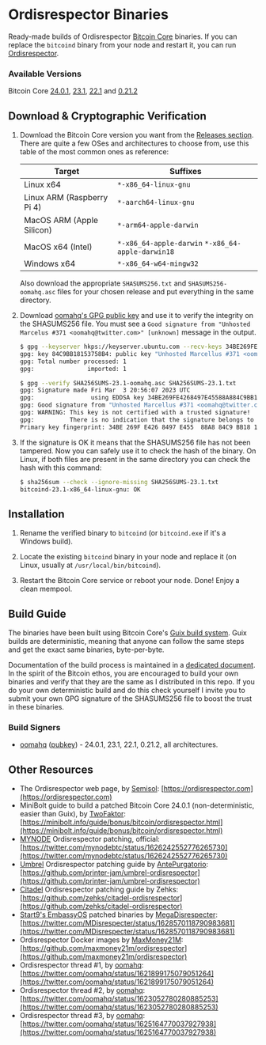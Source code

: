 # Ordisrespector Binaries

Ready-made builds of Ordisrespector [Bitcoin Core] binaries.
If you can replace the `bitcoind` binary from your node and restart it, you can run [Ordisrespector].

### Available Versions

Bitcoin Core [24.0.1], [23.1], [22.1] and [0.21.2]

## Download & Cryptographic Verification

1. Download the Bitcoin Core version you want from the [Releases section].
   There are quite a few OSes and architectures to choose from, use this table of the most common ones as reference:

   | Target                     | Suffixes                                          |
   |----------------------------|---------------------------------------------------|
   | Linux x64                  | `*-x86_64-linux-gnu`                              |
   | Linux ARM (Raspberry Pi 4) | `*-aarch64-linux-gnu`                             |
   | MacOS ARM (Apple Silicon)  | `*-arm64-apple-darwin`                            |
   | MacOS x64 (Intel)          | `*-x86_64-apple-darwin` `*-x86_64-apple-darwin18` |
   | Windows x64                | `*-x86_64-w64-mingw32`                            |

   Also download the appropriate `SHASUMS256.txt` and `SHASUMS256-oomahq.asc` files for your chosen release and put everything in the same directory.

2. Download [oomahq's GPG public key] and use it to verify the integrity on the SHASUMS256 file.
   You must see a `Good signature from "Unhosted Marcelus #371 <oomahq@twitter.com>" [unknown]` message in the output.
   ```sh
   $ gpg --keyserver hkps://keyserver.ubuntu.com --recv-keys 34BE269FE4268497E45588A884C9BB18153758B4
   gpg: key 84C9BB18153758B4: public key "Unhosted Marcellus #371 <oomahq@twitter.com>" imported
   gpg: Total number processed: 1
   gpg:               imported: 1

   $ gpg --verify SHA256SUMS-23.1-oomahq.asc SHA256SUMS-23.1.txt 
   gpg: Signature made Fri Mar  3 20:56:07 2023 UTC
   gpg:                using EDDSA key 34BE269FE4268497E45588A884C9BB18153758B4
   gpg: Good signature from "Unhosted Marcellus #371 <oomahq@twitter.com>" [unknown]
   gpg: WARNING: This key is not certified with a trusted signature!
   gpg:          There is no indication that the signature belongs to the owner.
   Primary key fingerprint: 34BE 269F E426 8497 E455  88A8 84C9 BB18 1537 58B4
   ```

3. If the signature is OK it means that the SHASUMS256 file has not been tampered.
   Now you can safely use it to check the hash of the binary.
   On Linux, if both files are present in the same directory you can check the hash with this command:

   ```sh
   $ sha256sum --check --ignore-missing SHA256SUMS-23.1.txt 
   bitcoind-23.1-x86_64-linux-gnu: OK
   ```

## Installation

1. Rename the verified binary to `bitcoind` (or `bitcoind.exe` if it's a Windows build).

2. Locate the existing `bitcoind` binary in your node and replace it (on Linux, usually at `/usr/local/bin/bitcoind`).

3. Restart the Bitcoin Core service or reboot your node. Done! Enjoy a clean mempool.

## Build Guide

The binaries have been built using Bitcoin Core's [Guix build system].
Guix builds are deterministic, meaning that anyone can follow the same steps and get the exact same binaries, byte-per-byte.

Documentation of the build process is maintained in a [dedicated document].
In the spirit of the Bitcoin ethos, you are encouraged to build your own binaries and verify that they are the same as I distributed in this repo.
If you do your own deterministic build and do this check yourself I invite you to submit your own GPG signature of the SHASUMS256 file to boost the trust in these binaries.

### Build Signers

* [oomahq] ([pubkey](https://keyserver.ubuntu.com/pks/lookup?op=get&search=0x34be269fe4268497e45588a884c9bb18153758b4)) - 24.0.1, 23.1, 22.1, 0.21.2, all architectures.

## Other Resources

* The Ordisrespector web page, by [Semisol](https://twitter.com/Semisol_Public): [https://ordisrespector.com](https://ordisrespector.com)
* MiniBolt guide to build a patched Bitcoin Core 24.0.1 (non-deterministic, easier than Guix), by [TwoFaktor](https://twitter.com/twofaktor): [https://minibolt.info/guide/bonus/bitcoin/ordisrespector.html](https://minibolt.info/guide/bonus/bitcoin/ordisrespector.html)
* [MYNODE](https://mynodebtc.com/) Ordisrespector patching, official: [https://twitter.com/mynodebtc/status/1626242552776265730](https://twitter.com/mynodebtc/status/1626242552776265730)
* [Umbrel](https://umbrel.com/) Ordisrespector patching guide by [AntePurgatorio](https://twitter.com/AntePurgatorio): [https://github.com/printer-jam/umbrel-ordisrespector](https://github.com/printer-jam/umbrel-ordisrespector)
* [Citadel](https://runcitadel.space/) Ordisrespector patching guide by Zehks: [https://github.com/zehks/citadel-ordisrespector](https://github.com/zehks/citadel-ordisrespector)
* [Start9's EmbassyOS](https://start9.com/) patched binaries by [MegaDisrespecter](https://twitter.com/MDisrespecter): [https://twitter.com/MDisrespecter/status/1628570118790983681](https://twitter.com/MDisrespecter/status/1628570118790983681)
* Ordisrespector Docker images by [MaxMoney21M](https://twitter.com/max_money_21M): [https://github.com/maxmoney21m/ordisrespector](https://github.com/maxmoney21m/ordisrespector)
* Ordisrespector thread #1, by [oomahq]: [https://twitter.com/oomahq/status/1621899175079051264](https://twitter.com/oomahq/status/1621899175079051264)
* Ordisrespector thread #2, by [oomahq]: [https://twitter.com/oomahq/status/1623052780280885253](https://twitter.com/oomahq/status/1623052780280885253)
* Ordisrespector thread #3, by [oomahq]: [https://twitter.com/oomahq/status/1625164770037927938](https://twitter.com/oomahq/status/1625164770037927938)

[Bitcoin Core]: https://bitcoincore.org
[Ordisrespector]: https://twitter.com/oomahq/status/1623052780280885253
[24.0.1]: https://github.com/BcnBitcoinOnly/ordisrespector-binaries/releases/tag/24.0.1
[23.1]: https://github.com/BcnBitcoinOnly/ordisrespector-binaries/releases/tag/23.1
[22.1]: https://github.com/BcnBitcoinOnly/ordisrespector-binaries/releases/tag/22.1
[0.21.2]: https://github.com/BcnBitcoinOnly/ordisrespector-binaries/releases/tag/0.21.2
[Releases section]: https://github.com/BcnBitcoinOnly/ordisrespector-binaries/releases
[oomahq's GPG public key]: https://keyserver.ubuntu.com/pks/lookup?op=get&search=0x34be269fe4268497e45588a884c9bb18153758b4
[Guix build system]: https://github.com/bitcoin/bitcoin/blob/master/contrib/guix/README.md
[dedicated document]: /Guix-Guide.md
[oomahq]: https://twitter.com/oomahq
